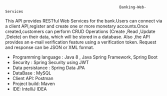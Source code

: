                                                        Banking-Web-Services

This API provides RESTful Web Services for the bank.Users can connect via a client API,register and create one or more monetary accounts.Once created,customers can perform 
CRUD Operations (Create ,Read ,Update ,Delete) on their data, which will be stored in a database.
Also ,the API provides an e-mail verification feature using a verification token.
Request and response can be JSON or XML format.

* Programming language :
Java 8 ,
Java Spring Framework, Spring Boot
* Security : Spring Security using JWT
* Data persistance : Spring Data JPA	
* DataBase : MySQL 
* Client API: Postman
* Project build: Maven
* IDE: IntelliJ IDEA




